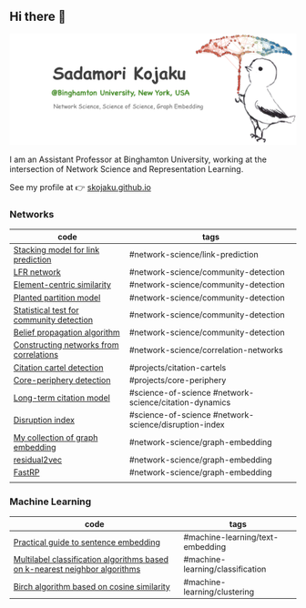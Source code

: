 ## Hi there :bug:

<img src="https://github.com/skojaku/skojaku/blob/master/skojaku-welcome-top-image.png?raw=true" alt="banner that says Sadamori Kojaku - network science, science of science and graph embedding">

I am an Assistant Professor at Binghamton University, working at the intersection of Network Science and Representation Learning. 

See my profile at 👉 [skojaku.github.io](https://skojaku.github.io)

### Networks 

| code                                                                                                               | tags                                                   |
| ------------------------------------------------------------------------------------------------------------------ | ------------------------------------------------------ |
| [Stacking model for link prediction](https://github.com/skojaku/stacklp)                                           | #network-science/link-prediction                       |
| [LFR network](https://github.com/skojaku/LFR-benchmark)                                                            | #network-science/community-detection                   |
| [Element-centric similarity](https://gist.github.com/skojaku/1a08a7d6145ede982eced83a2d4f50d2)                     | #network-science/community-detection                   |
| [Planted partition model](https://gist.github.com/skojaku/68210096654480e9346fcab331a27330)                        | #network-science/community-detection                   |
| [Statistical test for community detection](https://github.com/skojaku/qstest)                                      | #network-science/community-detection                   |
| [Belief propagation algorithm](https://github.com/skojaku/BeliefPropagation)                                       | #network-science/community-detection                   |
| [Constructing networks from correlations](https://github.com/skojaku/scola)                                        | #network-science/correlation-networks                  |
| [Citation cartel detection](https://github.com/skojaku/cidre)                                                      | #projects/citation-cartels                             |
| [Core-periphery detection](https://github.com/skojaku/core-periphery-detection)                                    | #projects/core-periphery                               |
| [Long-term citation model](https://gist.github.com/skojaku/8494552b3012d047f6555b5f322e3eaf)                       | #science-of-science #network-science/citation-dynamics |
| [Disruption index](https://gist.github.com/skojaku/cee26755645b133a69d6630c79307cde#file-calc_disruption_index-py) | #science-of-science  #network-science/disruption-index |
| [My collection of graph embedding](https://github.com/skojaku/graphvec)                                            | #network-science/graph-embedding                       |
| [residual2vec](https://github.com/skojaku/residual2vec)                                                            | #network-science/graph-embedding                       |
| [FastRP](https://gist.github.com/skojaku/8b4c75edbb61db3c9fbe914eb4bf585a)                                         | #network-science/graph-embedding                       |
|                                                                                                                    |                                                        |

### Machine Learning

| code                                                                                                         | tags                             |
| ------------------------------------------------------------------------------------------------------------ | -------------------------------- |
| [Practical guide to sentence embedding](https://github.com/skojaku/Practical-Guide-to-Sentence-Transformers) | #machine-learning/text-embedding |
| [Multilabel classification algorithms based on k-nearest neighbor algorithms](https://github.com/skojaku/multilabel_knn)| #machine-learning/classification | 
| [Birch algorithm based on cosine similarity](https://gist.github.com/skojaku/2a52178cbf9dade53c69c54208a1b1f0) | #machine-learning/clustering |                                                                                                 

